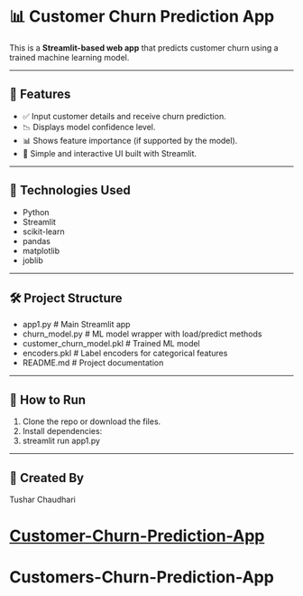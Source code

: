 # 📊 Customer Churn Prediction App

This is a **Streamlit-based web app** that predicts customer churn using a trained machine learning model.

---

## 🚀 Features

- ✅ Input customer details and receive churn prediction.
- 📉 Displays model confidence level.
- 📊 Shows feature importance (if supported by the model).
- 🎯 Simple and interactive UI built with Streamlit.

---

## 🧠 Technologies Used

- Python
- Streamlit
- scikit-learn
- pandas
- matplotlib
- joblib

---

## 🛠 Project Structure
- app1.py # Main Streamlit app
- churn_model.py # ML model wrapper with load/predict methods
- customer_churn_model.pkl # Trained ML model
- encoders.pkl # Label encoders for categorical features
- README.md # Project documentation

---

## 🏁 How to Run

1. Clone the repo or download the files.
2. Install dependencies:
3. streamlit run app1.py

---

## 👤 Created By
Tushar Chaudhari
# [Customer-Churn-Prediction-App](https://itushar09-customer-churn-prediction-app-app1-ly6bml.streamlit.app/)

# Customers-Churn-Prediction-App
